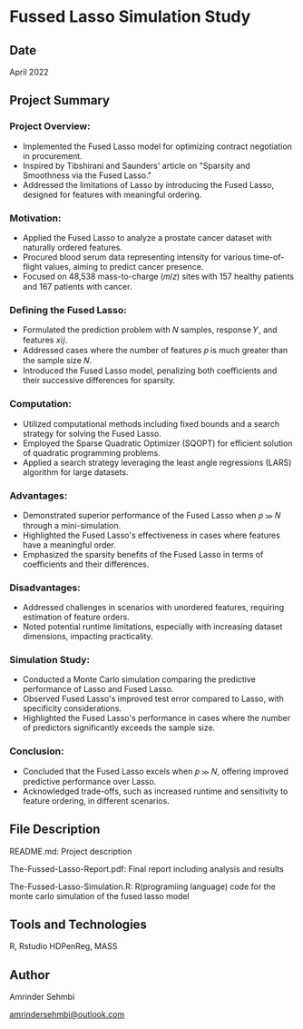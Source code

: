 # Fussed Lasso Simulation Study

## Date

April 2022

## Project Summary

### Project Overview:

- Implemented the Fused Lasso model for optimizing contract negotiation in procurement.
- Inspired by Tibshirani and Saunders' article on "Sparsity and Smoothness via the Fused Lasso."
- Addressed the limitations of Lasso by introducing the Fused Lasso, designed for features with meaningful ordering.

### Motivation:

- Applied the Fused Lasso to analyze a prostate cancer dataset with naturally ordered features.
- Procured blood serum data representing intensity for various time-of-flight values, aiming to predict cancer presence.
- Focused on 48,538 mass-to-charge (𝑚/𝑧) sites with 157 healthy patients and 167 patients with cancer.

### Defining the Fused Lasso:

- Formulated the prediction problem with 𝑁 samples, response 𝑌, and features 𝑥𝑖𝑗.
- Addressed cases where the number of features 𝑝 is much greater than the sample size 𝑁.
- Introduced the Fused Lasso model, penalizing both coefficients and their successive differences for sparsity.

### Computation:

- Utilized computational methods including fixed bounds and a search strategy for solving the Fused Lasso.
- Employed the Sparse Quadratic Optimizer (SQOPT) for efficient solution of quadratic programming problems.
- Applied a search strategy leveraging the least angle regressions (LARS) algorithm for large datasets.

### Advantages:

- Demonstrated superior performance of the Fused Lasso when 𝑝 ≫ 𝑁 through a mini-simulation.
- Highlighted the Fused Lasso's effectiveness in cases where features have a meaningful order.
- Emphasized the sparsity benefits of the Fused Lasso in terms of coefficients and their differences.

### Disadvantages:

- Addressed challenges in scenarios with unordered features, requiring estimation of feature orders.
- Noted potential runtime limitations, especially with increasing dataset dimensions, impacting practicality.

### Simulation Study:

- Conducted a Monte Carlo simulation comparing the predictive performance of Lasso and Fused Lasso.
- Observed Fused Lasso's improved test error compared to Lasso, with specificity considerations.
- Highlighted the Fused Lasso's performance in cases where the number of predictors significantly exceeds the sample size.

### Conclusion:

- Concluded that the Fused Lasso excels when 𝑝 ≫ 𝑁, offering improved predictive performance over Lasso.
- Acknowledged trade-offs, such as increased runtime and sensitivity to feature ordering, in different scenarios.

## File Description

README.md: Project description

The-Fussed-Lasso-Report.pdf: Final report including analysis and results

The-Fussed-Lasso-Simulation.R: R(programiing language) code for the monte carlo simulation of the fused lasso model

## Tools and Technologies

R, Rstudio HDPenReg, MASS

## Author

Amrinder Sehmbi

amrindersehmbi@outlook.com
